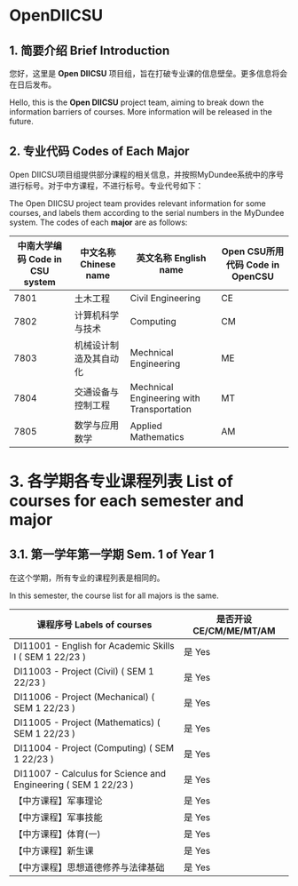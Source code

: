 # OpenDIICSU

## 1. 简要介绍 Brief Introduction

您好，这里是 **Open DIICSU** 项目组，旨在打破专业课的信息壁垒。更多信息将会在日后发布。

Hello, this is the **Open DIICSU** project team, aiming to break down the information barriers of courses. More information will be released in the future.

## 2. 专业代码 Codes of Each Major

Open DIICSU项目组提供部分课程的相关信息，并按照MyDundee系统中的序号进行标号。对于中方课程，不进行标号。专业代号如下：

The Open DIICSU project team provides relevant information for some courses, and labels them according to the serial numbers in the MyDundee system. The codes of each **major** are as follows:

| 中南大学编码 Code in CSU system | 中文名称 Chinese name | 英文名称 English name | Open CSU所用代码 Code in OpenCSU |
| --- | --- | --- | --- |
| 7801 | 土木工程 | Civil Engineering | CE |
| 7802 | 计算机科学与技术 | Computing | CM | 
| 7803 | 机械设计制造及其自动化 | Mechnical Engineering | ME |
| 7804 | 交通设备与控制工程 | Mechnical Engineering with Transportation | MT |
| 7805 | 数学与应用数学 | Applied Mathematics | AM |

# 3. 各学期各专业课程列表 List of courses for each semester and major

## 3.1. 第一学年第一学期 Sem. 1 of Year 1

在这个学期，所有专业的课程列表是相同的。

In this semester, the course list for all majors is the same.

| 课程序号 Labels of courses | 是否开设 CE/CM/ME/MT/AM | 
| --- | --- | 
| DI11001 - English for Academic Skills I ( SEM 1 22/23 ) | 是 Yes |
| DI11003 - Project (Civil) ( SEM 1 22/23 ) | 是 Yes |
| DI11006 - Project (Mechanical) ( SEM 1 22/23 ) | 是 Yes |
| DI11005 - Project (Mathematics) ( SEM 1 22/23 ) | 是 Yes |
| DI11004 - Project (Computing) ( SEM 1 22/23 ) | 是 Yes |
| DI11007 - Calculus for Science and Engineering ( SEM 1 22/23 ) | 是 Yes |
| 【中方课程】军事理论 | 是 Yes |
| 【中方课程】军事技能 | 是 Yes |
| 【中方课程】体育(一) | 是 Yes |
| 【中方课程】新生课 | 是 Yes |
| 【中方课程】思想道德修养与法律基础 | 是 Yes |

